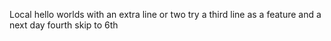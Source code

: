 Local hello worlds
with an extra line
or two
try a third line as a feature
and a next day fourth 
skip to 6th